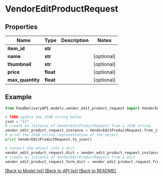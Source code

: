 # VendorEditProductRequest


## Properties

Name | Type | Description | Notes
------------ | ------------- | ------------- | -------------
**item_id** | **str** |  | 
**name** | **str** |  | [optional] 
**thumbnail** | **str** |  | [optional] 
**price** | **float** |  | [optional] 
**max_quantity** | **float** |  | [optional] 

## Example

```python
from FoodDeliveryAPI.models.vendor_edit_product_request import VendorEditProductRequest

# TODO update the JSON string below
json = "{}"
# create an instance of VendorEditProductRequest from a JSON string
vendor_edit_product_request_instance = VendorEditProductRequest.from_json(json)
# print the JSON string representation of the object
print VendorEditProductRequest.to_json()

# convert the object into a dict
vendor_edit_product_request_dict = vendor_edit_product_request_instance.to_dict()
# create an instance of VendorEditProductRequest from a dict
vendor_edit_product_request_form_dict = vendor_edit_product_request.from_dict(vendor_edit_product_request_dict)
```
[[Back to Model list]](../README.md#documentation-for-models) [[Back to API list]](../README.md#documentation-for-api-endpoints) [[Back to README]](../README.md)



